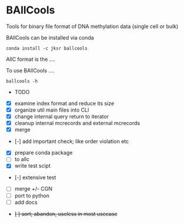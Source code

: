 # BAllCools
Tools for binary file format of DNA methylation data (single cell or bulk)

BAllCools can be installed via conda

`conda install -c jksr ballcools`

AllC format is the ....

To use BAllCools ....

`ballcools -h`


* TODO
- [x] examine index format and reduce its size
- [x] organize util main files into CLI
- [x] change internal query return to iterator
- [x] cleanup internal mcrecords and external mcrecords
- [x] merge
- [-] add important check; like order violation etc
- [x] prepare conda package
- [ ] to allc
- [x] write test scipt
- [-] extensive test
- [ ] merge +/- CGN
- [ ] port to python
- [ ] add docs
- ~~[ ] sort; abandon, useless in most usecase~~
